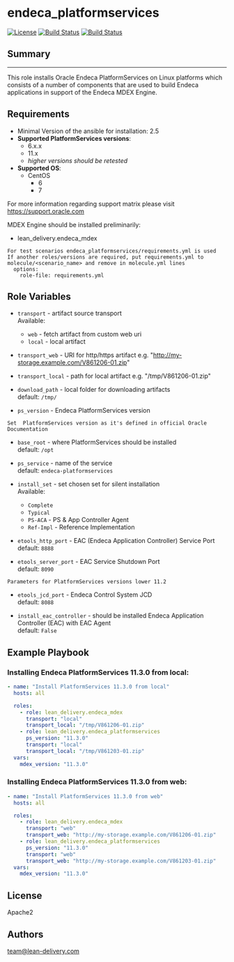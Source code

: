 endeca_platformservices
=========
[![License](https://img.shields.io/badge/license-Apache-green.svg?style=flat)](https://raw.githubusercontent.com/lean-delivery/ansible-role-endeca-platformservices/master/LICENSE)
[![Build Status](https://travis-ci.org/lean-delivery/ansible-role-endeca-platformservices.svg?branch=master)](https://travis-ci.org/lean-delivery/ansible-role-endeca-platformservices)
[![Build Status](https://gitlab.com/lean-delivery/ansible-role-endeca-platformservices/badges/master/build.svg)](https://gitlab.com/lean-delivery/ansible-role-endeca-platformservices)

## Summary
--------------

This role installs Oracle Endeca PlatformServices on Linux platforms which consists of a number of components that are used to build Endeca applications in support of the Endeca MDEX Engine.


Requirements
--------------

 - Minimal Version of the ansible for installation: 2.5
 - **Supported PlatformServices versions**:
   - 6.x.x
   - 11.x
   - _higher versions should be retested_
 - **Supported OS**:
   - CentOS
     - 6
     - 7

For more information regarding support matrix please visit <https://support.oracle.com>

MDEX Engine should be installed preliminarily:
  - lean_delivery.endeca_mdex

```
For test scenarios endeca_platformservices/requirements.yml is used  
If another roles/versions are required, put requirements.yml to molecule/<scenario_name> and remove in molecule.yml lines  
  options:  
    role-file: requirements.yml
```


Role Variables
--------------

  - `transport` - artifact source transport  
     Available:
      - `web` - fetch artifact from custom web uri
      - `local` - local artifact

  - `transport_web` - URI for http/https artifact  e.g. "http://my-storage.example.com/V861206-01.zip"
  - `transport_local` - path for local artifact e.g. "/tmp/V861206-01.zip"

  - `download_path` - local folder for downloading artifacts  
    default: `/tmp/`

  - `ps_version` - Endeca PlatformServices version

```
Set  PlatformServices version as it's defined in official Oracle Documentation
```

  - `base_root` - where PlatformServices should be installed  
    default: `/opt`

  - `ps_service` - name of the service  
    default: `endeca-platformservices`

  - `install_set` - set chosen set for silent installation  
    Available:  
      - `Complete`
      - `Typical`
      - `PS-ACA` - PS & App Controller Agent
      - `Ref-Impl` - Reference Implementation

  - `etools_http_port` - EAC (Endeca Application Controller) Service Port  
    default: `8888`

  - `etools_server_port` - EAC Service Shutdown Port  
    default: `8090`

```
Parameters for PlatformServices versions lower 11.2
```

  - `etools_jcd_port` - Endeca Control System JCD  
    default: `8088`

  - `install_eac_controller` - should be installed Endeca Application Controller (EAC) with EAC Agent  
    default: `False`


Example Playbook
----------------

### Installing Endeca PlatformServices 11.3.0 from local:
```yaml
- name: "Install PlatformServices 11.3.0 from local"
  hosts: all

  roles:
    - role: lean_delivery.endeca_mdex
      transport: "local"
      transport_local: "/tmp/V861206-01.zip"
    - role: lean_delivery.endeca_platformservices
      ps_version: "11.3.0"
      transport: "local"
      transport_local: "/tmp/V861203-01.zip"
  vars:
    mdex_version: "11.3.0"
```

### Installing Endeca PlatformServices 11.3.0 from web:
```yaml
- name: "Install PlatformServices 11.3.0 from web"
  hosts: all

  roles:
    - role: lean_delivery.endeca_mdex
      transport: "web"
      transport_web: "http://my-storage.example.com/V861206-01.zip"
    - role: lean_delivery.endeca_platformservices
      ps_version: "11.3.0"
      transport: "web"
      transport_web: "http://my-storage.example.com/V861203-01.zip"
  vars:
    mdex_version: "11.3.0"
```


## License

Apache2

## Authors

team@lean-delivery.com
